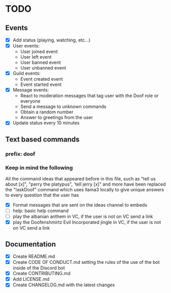 # TODO

## Events

- [x] Add status (playing, watching, etc...)
- [x] User events:
    - User joined event
    - User left event
    - User banned event
    - User unbanned event
- [x] Guild events:
    - Event created event
    - Event started event
- [x] Message events:
    - React to moderation messages that tag user with the Doof role or everyone
    - Send a message to unknown commands
    - Obtain a random number
    - Answer to greetings from the user
- [x] Update status every 10 minutes

## Text based commands

### prefix: doof

### Keep in mind the following

All the command ideas that appeared before in this file, such as "tell us about [x]", "perry the platypus", 'tell jerry [x]" and more have been replaced the "!askDoof" command which uses llama3 locally to give unique answers to every question that the user has

- [x] Format messages that are sent on the ideas channel to embeds
- [ ] help: basic help command
- [ ] play the albanian anthem in VC, if the user is not on VC send a link
- [x] play the Doofenshmirtz Evil Incorporated jingle in VC, if the user is not on VC send a link

## Documentation

- [x] Create README.md
- [x] Create CODE OF CONDUCT.md setting the rules of the use of the bot inside of the Discord bot
- [x] Create CONTRIBUTING.md 
- [x] Add LICENSE.md
- [x] Create CHANGELOG.md with the latest changes
